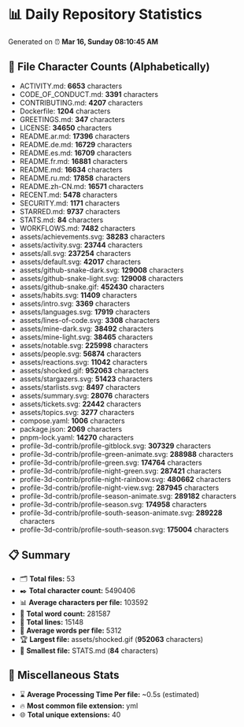 # 📊 Daily Repository Statistics
Generated on ⏰ **Mar 16, Sunday 08:10:45 AM**

## 📂 File Character Counts (Alphabetically)
- ACTIVITY.md: **6653** characters
- CODE_OF_CONDUCT.md: **3391** characters
- CONTRIBUTING.md: **4207** characters
- Dockerfile: **1204** characters
- GREETINGS.md: **347** characters
- LICENSE: **34650** characters
- README.ar.md: **17396** characters
- README.de.md: **16729** characters
- README.es.md: **16709** characters
- README.fr.md: **16881** characters
- README.md: **16634** characters
- README.ru.md: **17858** characters
- README.zh-CN.md: **16571** characters
- RECENT.md: **5478** characters
- SECURITY.md: **1171** characters
- STARRED.md: **9737** characters
- STATS.md: **84** characters
- WORKFLOWS.md: **7482** characters
- assets/achievements.svg: **38283** characters
- assets/activity.svg: **23744** characters
- assets/all.svg: **237254** characters
- assets/default.svg: **42017** characters
- assets/github-snake-dark.svg: **129008** characters
- assets/github-snake-light.svg: **129008** characters
- assets/github-snake.gif: **452430** characters
- assets/habits.svg: **11409** characters
- assets/intro.svg: **3369** characters
- assets/languages.svg: **17919** characters
- assets/lines-of-code.svg: **3308** characters
- assets/mine-dark.svg: **38492** characters
- assets/mine-light.svg: **38465** characters
- assets/notable.svg: **225998** characters
- assets/people.svg: **56874** characters
- assets/reactions.svg: **11042** characters
- assets/shocked.gif: **952063** characters
- assets/stargazers.svg: **51423** characters
- assets/starlists.svg: **8497** characters
- assets/summary.svg: **28076** characters
- assets/tickets.svg: **22442** characters
- assets/topics.svg: **3277** characters
- compose.yaml: **1006** characters
- package.json: **2069** characters
- pnpm-lock.yaml: **14270** characters
- profile-3d-contrib/profile-gitblock.svg: **307329** characters
- profile-3d-contrib/profile-green-animate.svg: **288988** characters
- profile-3d-contrib/profile-green.svg: **174764** characters
- profile-3d-contrib/profile-night-green.svg: **287421** characters
- profile-3d-contrib/profile-night-rainbow.svg: **480662** characters
- profile-3d-contrib/profile-night-view.svg: **287945** characters
- profile-3d-contrib/profile-season-animate.svg: **289182** characters
- profile-3d-contrib/profile-season.svg: **174958** characters
- profile-3d-contrib/profile-south-season-animate.svg: **289228** characters
- profile-3d-contrib/profile-south-season.svg: **175004** characters

## 📋 Summary
- 🗂️ **Total files:** 53
- ✒️ **Total character count:** 5490406
- 📊 **Average characters per file:** 103592
- 📝 **Total word count:** 281587
- 🧾 **Total lines:** 15148
- 📐 **Average words per file:** 5312
- 🏆 **Largest file:** assets/shocked.gif (**952063** characters)
- 🥉 **Smallest file:** STATS.md (**84** characters)

## 🌟 Miscellaneous Stats
- ⌛ **Average Processing Time Per file:** ~0.5s (estimated)
- 🔥 **Most common file extension:** yml
- 🌐 **Total unique extensions:** 40
